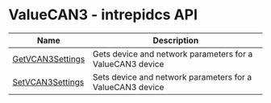 # ValueCAN3 - intrepidcs API

| Name                                                          | Description                                               |
| ------------------------------------------------------------- | --------------------------------------------------------- |
| [GetVCAN3Settings](getvcan3settings-method-intrepidcs-api.md) | Gets device and network parameters for a ValueCAN3 device |
| [SetVCAN3Settings](setvcan3settings-method-intrepidcs-api.md) | Sets device and network parameters for a ValueCAN3 device |
